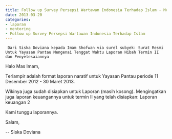 ```yaml
---
title: Follow up Survey Persepsi Wartawan Indonesia Terhadap Islam - Mentoring 20 Maret 2013 
date: 2013-03-20
categories:
- laporan
- mentoring
- Follow up Survey Persepsi Wartawan Indonesia Terhadap Islam
---
```


     Dari Siska Doviana kepada Imam Shofwan via surel subyek: Surat Resmi Untuk Yayasan Pantau Mengenai Tenggat Waktu Laporan Hibah Termin II dan Penyelesaiannya

Halo Mas Imam,

Terlampir adalah format laporan naratif untuk Yayasan Pantau periode 11 Desember 2012 - 30 Maret 2013.

Wikinya juga sudah disiapkan untuk Laporan (masih kosong). Mengingatkan juga laporan keuangannya untuk termin II yang telah disiapkan: Laporan keuangan 2

Kami tunggu laporannya.

Salam,

-- 
Siska Doviana 
